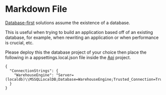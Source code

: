﻿# Markdown File

[Database-first](https://www.entityframeworktutorial.net/efcore/create-model-for-existing-database-in-ef-core.aspx) solutions assume the existence of a database. 

This is useful when trying to build an application based off of an existing database, for example, when rewriting an application or when performance is crucial, etc.

Please deploy this the database project of your choice then place the following in a appsettings.local.json file inside the [Api](WarehouseEngine.Api) project.
```
{
  "ConnectionStrings": {
    "WarehouseEngine": "Server=(localdb)\\MSSQLLocalDB;Database=WarehouseEngine;Trusted_Connection=True"
  }
}
```